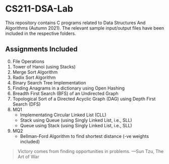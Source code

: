 # CS211-DSA-Lab

This repository contains C programs related to Data Structures And Algorithms (Autumn 2021).
The relevant sample input/output files have been included in the respective folders.

## Assignments Included
0. File Operations
1. Tower of Hanoi (using Stacks)
2. Merge Sort Algorithm
3. Radix Sort Algorithm
4. Binary Search Tree Implementation
5. Finding Anagrams in a dictionary using Open Hashing
6. Breadth First Search (BFS) of an Undirected Graph
7. Topological Sort of a Directed Acyclic Graph (DAG) using Depth First Search (DFS)
8. MQ1
    - Implementating Circular Linked List (CLL)
    - Stack using Queue (using Singly Linked List, i.e., SLL)
    - Queue using Stack (using Singly Linked List, i.e., SLL)
9. MQ2
    - Bellman-Ford Algorithm to find shortest distance (-ve weights included)  
  
  

> Victory comes from finding opportunities in problems. —Sun Tzu, The Art of War
